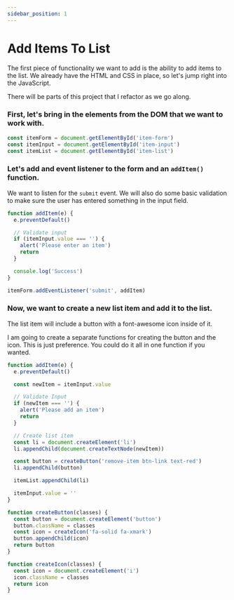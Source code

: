 ```yaml
---
sidebar_position: 1
---
```


# Add Items To List

The first piece of functionality we want to add is the ability to add items to the list. We already have the HTML and CSS in place, so let's jump right into the JavaScript.

There will be parts of this project that I refactor as we go along.

### First, let's bring in the elements from the DOM that we want to work with.

```js
const itemForm = document.getElementById('item-form')
const itemInput = document.getElementById('item-input')
const itemList = document.getElementById('item-list')
```

### Let's add and event listener to the form and an `addItem()` function.

We want to listen for the `submit` event. We will also do some basic validation to make sure the user has entered something in the input field.

```js
function addItem(e) {
  e.preventDefault()

  // Validate input
  if (itemInput.value === '') {
    alert('Please enter an item')
    return
  }

  console.log('Success')
}

itemForm.addEventListener('submit', addItem)
```

### Now, we want to create a new list item and add it to the list.

The list item will include a button with a font-awesome icon inside of it.

I am going to create a separate functions for creating the button and the icon. This is just preference. You could do it all in one function if you wanted.

```js
function addItem(e) {
  e.preventDefault()

  const newItem = itemInput.value

  // Validate Input
  if (newItem === '') {
    alert('Please add an item')
    return
  }

  // Create list item
  const li = document.createElement('li')
  li.appendChild(document.createTextNode(newItem))

  const button = createButton('remove-item btn-link text-red')
  li.appendChild(button)

  itemList.appendChild(li)

  itemInput.value = ''
}

function createButton(classes) {
  const button = document.createElement('button')
  button.className = classes
  const icon = createIcon('fa-solid fa-xmark')
  button.appendChild(icon)
  return button
}

function createIcon(classes) {
  const icon = document.createElement('i')
  icon.className = classes
  return icon
}
```
